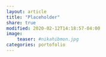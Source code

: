 ```yaml
---
layout: article
title: "Placeholder"
share: true
modified: 2020-02-12T14:18:57-04:00
image:
    teaser: #nikahibmon.jpg
categories: portofolio
---
```




<!-- Demo: [nikah.ibmon.com](http://nikah.ibmon.com) |
 [Github](https://github.com/nmonarizqa/wdg)

<img src="{{ site.url }}/images/NNWedding.png"> -->